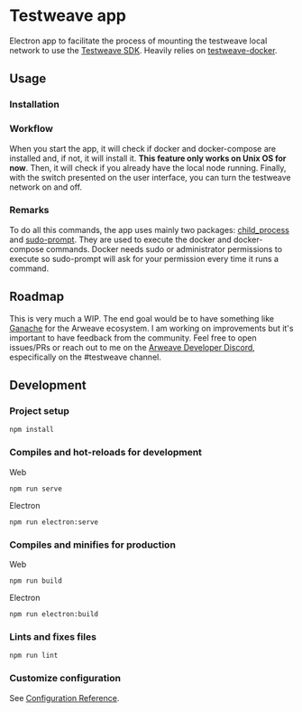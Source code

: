 # Testweave app

Electron app to facilitate the process of mounting the testweave local network to use the [Testweave SDK](https://github.com/ArweaveTeam/testweave-sdk). Heavily relies on [testweave-docker](https://github.com/ArweaveTeam/testweave-docker).

## Usage

### Installation

### Workflow

When you start the app, it will check if docker and docker-compose are installed and, if not, it will install it. **This feature only works on Unix OS for now**. Then, it will check if you already have the local node running. Finally, with the switch presented on the user interface, you can turn the testweave network on and off.

### Remarks

To do all this commands, the app uses mainly two packages: [child_process](https://www.npmjs.com/package/child_process) and [sudo-prompt](https://www.npmjs.com/package/sudo-prompt). They are used to execute the docker and docker-compose commands. Docker needs sudo or administrator permissions to execute so sudo-prompt will ask for your permission every time it runs a command.

## Roadmap

This is very much a WIP. The end goal would be to have something like [Ganache](https://www.trufflesuite.com/ganache) for the Arweave ecosystem. I am working on improvements but it's important to have feedback from the community. Feel free to open issues/PRs or reach out to me on the [Arweave Developer Discord](https://discord.com/invite/BXk8tq7), especifically on the #testweave channel.

## Development

### Project setup
```
npm install
```

### Compiles and hot-reloads for development

Web

```
npm run serve
```

Electron

```
npm run electron:serve
```

### Compiles and minifies for production

Web

```
npm run build
```

Electron

```
npm run electron:build
```

### Lints and fixes files
```
npm run lint
```

### Customize configuration
See [Configuration Reference](https://cli.vuejs.org/config/).
